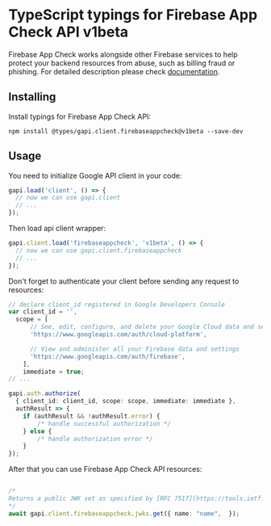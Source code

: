 # TypeScript typings for Firebase App Check API v1beta

Firebase App Check works alongside other Firebase services to help protect your backend resources from abuse, such as billing fraud or phishing.
For detailed description please check [documentation](https://firebase.google.com/docs/app-check).

## Installing

Install typings for Firebase App Check API:

```
npm install @types/gapi.client.firebaseappcheck@v1beta --save-dev
```

## Usage

You need to initialize Google API client in your code:

```typescript
gapi.load('client', () => {
  // now we can use gapi.client
  // ...
});
```

Then load api client wrapper:

```typescript
gapi.client.load('firebaseappcheck', 'v1beta', () => {
  // now we can use gapi.client.firebaseappcheck
  // ...
});
```

Don't forget to authenticate your client before sending any request to resources:

```typescript
// declare client_id registered in Google Developers Console
var client_id = '',
  scope = [ 
      // See, edit, configure, and delete your Google Cloud data and see the email address for your Google Account.
      'https://www.googleapis.com/auth/cloud-platform',

      // View and administer all your Firebase data and settings
      'https://www.googleapis.com/auth/firebase',
    ],
    immediate = true;
// ...

gapi.auth.authorize(
  { client_id: client_id, scope: scope, immediate: immediate },
  authResult => {
    if (authResult && !authResult.error) {
        /* handle successful authorization */
    } else {
        /* handle authorization error */
    }
});
```

After that you can use Firebase App Check API resources:

```typescript

/*
Returns a public JWK set as specified by [RFC 7517](https://tools.ietf.org/html/rfc7517) that can be used to verify App Check tokens. Exactly one of the public keys in the returned set will successfully validate any App Check token that is currently valid.
*/
await gapi.client.firebaseappcheck.jwks.get({ name: "name",  });
```
